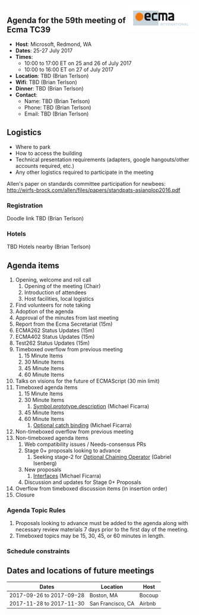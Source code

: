 <img src="../images/Ecma_RVB-003.jpg" align="right" height="70" alt="" />

## Agenda for the 59th meeting of Ecma TC39

- **Host**: Microsoft, Redmond, WA
- **Dates**: 25-27 July 2017
- **Times**:
  - 10:00 to 17:00 ET on 25 and 26 of July 2017
  - 10:00 to 16:00 ET on 27 of July 2017
- **Location**: TBD (Brian Terlson)
- **Wifi**: TBD (Brian Terlson)
- **Dinner**: TBD (Brian Terlson)
- **Contact**:
  - Name: TBD (Brian Terlson)
  - Phone: TBD (Brian Terlson)
  - Email: TBD (Brian Terlson)

## Logistics

* Where to park
* How to access the building
* Technical presentation requirements (adapters, google hangouts/other accounts required, etc.)
* Any other logistics required to participate in the meeting

Allen's paper on standards committee participation for newbees: http://wirfs-brock.com/allen/files/papers/standpats-asianplop2016.pdf

### Registration

Doodle link TBD (Brian Terlson)

### Hotels

TBD Hotels nearby (Brian Terlson)

## Agenda items

1. Opening, welcome and roll call
    1. Opening of the meeting (Chair)
    1. Introduction of attendees
    1. Host facilities, local logistics
1. Find volunteers for note taking
1. Adoption of the agenda
1. Approval of the minutes from last meeting
1. Report from the Ecma Secretariat (15m)
1. ECMA262 Status Updates (15m)
1. ECMA402 Status Updates (15m)
1. Test262 Status Updates (15m)
1. Timeboxed overflow from previous meeting
    1. 15 Minute Items
    1. 30 Minute Items
    1. 45 Minute Items
    1. 60 Minute Items
1. Talks on visions for the future of ECMAScript (30 min limit)
1. Timeboxed agenda items
    1. 15 Minute Items
    1. 30 Minute Items
        1. [Symbol.prototype.description](https://twitter.com/jspedant/status/859961859004284928) (Michael Ficarra)
    1. 45 Minute Items
    1. 60 Minute Items
        1. [Optional catch binding](https://twitter.com/sebmck/status/862005526351286274) (Michael Ficarra)
1. Non-timeboxed overflow from previous meeting
1. Non-timeboxed agenda items
    1. Web compatibility issues / Needs-consensus PRs
    1. Stage 0+ proposals looking to advance
        1. Seeking stage-2 for [Optional Chaining Operator](https://github.com/tc39/proposal-optional-chaining) (Gabriel Isenberg)
    1. New proposals
        1. [Interfaces](https://github.com/michaelficarra/ecmascript-interfaces-proposal) (Michael Ficarra)
    1. Discussion and updates for Stage 0+ Proposals
1. Overflow from timeboxed discussion items (in insertion order)
1. Closure

### Agenda Topic Rules

1. Proposals looking to advance must be added to the agenda along with necessary review materials 7 days prior to the first day of the meeting.
1. Timeboxed topics may be 15, 30, 45, or 60 minutes in length.

### Schedule constraints

## Dates and locations of future meetings

| Dates                    | Location          | Host       |
|--------------------------|-------------------|------------|
| 2017-09-26 to 2017-09-28 | Boston, MA        | Bocoup     |
| 2017-11-28 to 2017-11-30 | San Francisco, CA | Airbnb     |
